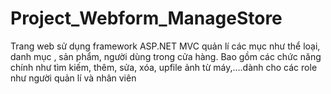 # Project_Webform_ManageStore
Trang web sử dụng framework ASP.NET MVC quản lí các mục như thể loại, danh mục , sản phẩm, người dùng trong cửa hàng. Bao gồm các chức năng chính như tìm kiếm, thêm, sửa, xóa, upfile ảnh từ máy,....dành cho các role như người quản lí và nhân viên
